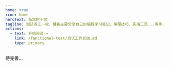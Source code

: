 ```yaml
---
home: true
icon: home
heroText: 薇念的小窝
tagline: 测试点工一枚，博客主要分享自己的编程学习笔记、编程技巧、实用工具...等等，当然也会分享职场生活，人生经历。
actions:
  - text: 开始阅读 →
    link: /functional-test/测试工作总结.md
    type: primary
---
```


待完善...